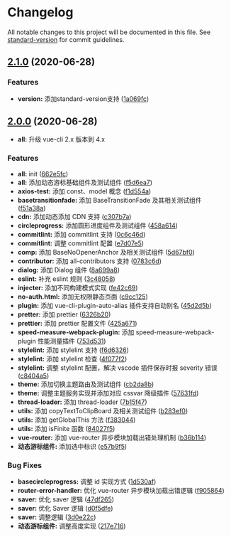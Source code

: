 # Changelog

All notable changes to this project will be documented in this file. See [standard-version](https://github.com/conventional-changelog/standard-version) for commit guidelines.

## [2.1.0](https://github.com/BryanAdamss/vue-awesome-template/compare/v2.0.0...v2.1.0) (2020-06-28)


### Features

* **version:** 添加standard-version支持 ([1a069fc](https://github.com/BryanAdamss/vue-awesome-template/commit/1a069fc87c04a0fc5a118533e0d55682c323341c))

## [2.0.0](https://github.com/BryanAdamss/vue-awesome-template/compare/v1.4.0...v2.0.0) (2020-06-28)

- **all:** 升级 vue-cli 2.x 版本到 4.x

### Features

- **all:** init ([662e5fc](https://github.com/BryanAdamss/vue-awesome-template/commit/662e5fc5d33fcdf0f579fecf84ae19c0f89509a1))
- **all:** 添加动态游标基础组件及测试组件 ([f5d6ea7](https://github.com/BryanAdamss/vue-awesome-template/commit/f5d6ea714b5dbac911b93929757d6a7d3d19cba9))
- **axios-test:** 添加 const、model 概念 ([f1d554a](https://github.com/BryanAdamss/vue-awesome-template/commit/f1d554a3a6d5b210d22713d1131ed11cec05e338))
- **basetransitionfade:** 添加 BaseTransitionFade 及其相关测试组件 ([f51a38a](https://github.com/BryanAdamss/vue-awesome-template/commit/f51a38a567be5eb378aa81f2ef5a909fa5a60afc))
- **cdn:** 添加动态添加 CDN 支持 ([c307b7a](https://github.com/BryanAdamss/vue-awesome-template/commit/c307b7a46cb425b5f5b97538bbe82f352747914f))
- **circleprogress:** 添加圆形进度组件及测试组件 ([458a614](https://github.com/BryanAdamss/vue-awesome-template/commit/458a614c52c3b4b4468b0b72c62d44531414a622))
- **commitlint:** 添加 commitlint 支持 ([0c6c46d](https://github.com/BryanAdamss/vue-awesome-template/commit/0c6c46d950cb171f872ab1f7bfd169efa87e619a))
- **commitlint:** 调整 commitlint 配置 ([e7d07e5](https://github.com/BryanAdamss/vue-awesome-template/commit/e7d07e5e79a47464333e0e85f92b0a86f3f829cf))
- **comp:** 添加 BaseNoOpenerAnchor 及相关测试组件 ([5d67bf0](https://github.com/BryanAdamss/vue-awesome-template/commit/5d67bf073ed70f89e0de6a2d3d3f1883f00f8519))
- **contributor:** 添加 all-contributors 支持 ([0783c6d](https://github.com/BryanAdamss/vue-awesome-template/commit/0783c6d35b6a023d147e3c364d19a4463b438a5b))
- **dialog:** 添加 Dialog 组件 ([8a699a8](https://github.com/BryanAdamss/vue-awesome-template/commit/8a699a883a5e3146079fd8ecfa070e75e971f343))
- **eslint:** 补充 eslint 规则 ([3c48058](https://github.com/BryanAdamss/vue-awesome-template/commit/3c480582596cb86991d38b46fff72a9d4b89f065))
- **injecter:** 添加不同构建模式实现 ([fe42c69](https://github.com/BryanAdamss/vue-awesome-template/commit/fe42c69438f83a07695ddf224aff7b113fb85ca9))
- **no-auth.html:** 添加无权限静态页面 ([c9cc125](https://github.com/BryanAdamss/vue-awesome-template/commit/c9cc125aefee34dea61ed5a5d240953a9a564ad9))
- **plugin:** 添加 vue-cli-plugin-auto-alias 插件支持自动别名 ([45d2d5b](https://github.com/BryanAdamss/vue-awesome-template/commit/45d2d5bc5fd8b8e418d09f3773965b780b7e3620))
- **pretter:** 添加 prettier ([6326b20](https://github.com/BryanAdamss/vue-awesome-template/commit/6326b20e6f73fd820503086ed5a23b69633432af))
- **prettier:** 添加 prettier 配置文件 ([425a671](https://github.com/BryanAdamss/vue-awesome-template/commit/425a671bbfdacc56f34c09960c5ac2dd87a42117))
- **speed-measure-webpack-plugin:** 添加 speed-measure-webpack-plugin 性能测量插件 ([753d531](https://github.com/BryanAdamss/vue-awesome-template/commit/753d53188050d2384a7f0b2261feccef09ef10c7))
- **stylelint:** 添加 stylelint 支持 ([f6d6326](https://github.com/BryanAdamss/vue-awesome-template/commit/f6d6326c2cff60a47c80c8eea84870c856158fdd))
- **stylelint:** 添加 stylelint 检查 ([4f077f2](https://github.com/BryanAdamss/vue-awesome-template/commit/4f077f2eef75ceee591aa1eceb4fee78be6743db))
- **stylelint:** 调整 stylelint 配置，解决 vscode 插件保存时报 severity 错误 ([c8404a5](https://github.com/BryanAdamss/vue-awesome-template/commit/c8404a5d58dcad22efdeb862f3d4444ea02e78af))
- **theme:** 添加切换主题路由及测试组件 ([cb2da8b](https://github.com/BryanAdamss/vue-awesome-template/commit/cb2da8b2ecb9b92d3d0a4a159b360d08eb09d0f9))
- **theme:** 调整主题服务实现并添加对应 cssvar 降级插件 ([57631fd](https://github.com/BryanAdamss/vue-awesome-template/commit/57631fdd606ca2d35ebad9753fd4ead2e9dc2696))
- **thread-loader:** 添加 thread-loader ([7b15f47](https://github.com/BryanAdamss/vue-awesome-template/commit/7b15f47b6de836e3dd93ce0cc06c4cf76e597060))
- **utils:** 添加 copyTextToClipBoard 及相关测试组件 ([b283ef0](https://github.com/BryanAdamss/vue-awesome-template/commit/b283ef056b72b6c6c48ebea052f347bf8defd28f))
- **utils:** 添加 getGlobalThis 方法 ([f383044](https://github.com/BryanAdamss/vue-awesome-template/commit/f3830448395a2cd08d0abb3590f415832bd1c96d))
- **utils:** 添加 isFinite 函数 ([84027f5](https://github.com/BryanAdamss/vue-awesome-template/commit/84027f5b56444e88eec7142b181a55833f4ddfae))
- **vue-router:** 添加 vue-router 异步模块加载出错处理机制 ([b36b114](https://github.com/BryanAdamss/vue-awesome-template/commit/b36b114ad80f8e91c0fe928b6f8b8d6e919b4b4d))
- **动态游标组件:** 添加选中标识 ([e57b9f5](https://github.com/BryanAdamss/vue-awesome-template/commit/e57b9f5fd3b97fc8e6b6056058e0438cc0e820e3))

### Bug Fixes

- **basecircleprogress:** 调整 id 实现方式 ([1d530af](https://github.com/BryanAdamss/vue-awesome-template/commit/1d530af30b2a7f886ee619301bef2a7d2e0c7991))
- **router-error-handler:** 优化 vue-router 异步模块加载出错逻辑 ([f905864](https://github.com/BryanAdamss/vue-awesome-template/commit/f905864e55ab48a7d75c6b739d82d6c0a1592376))
- **saver:** 优化 saver 逻辑 ([47df265](https://github.com/BryanAdamss/vue-awesome-template/commit/47df265399fdb7890a88c918dba56132f1f57159))
- **saver:** 优化 Saver 逻辑 ([d0f5dfe](https://github.com/BryanAdamss/vue-awesome-template/commit/d0f5dfe4013720667f422377abeefb0b58205599))
- **saver:** 调整逻辑 ([3d0e22c](https://github.com/BryanAdamss/vue-awesome-template/commit/3d0e22cafe3fb6f2a42f3ba18c27d42b8daee7ae))
- **动态游标组件:** 调整高度实现 ([217e716](https://github.com/BryanAdamss/vue-awesome-template/commit/217e71649327d0a06f0f69e891bfa128566e8b1a))
